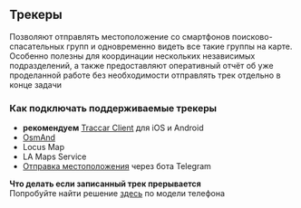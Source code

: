 ## Трекеры
Позволяют отправлять местоположение со смартфонов поисково-спасательных групп и одновременно видеть все такие группы на карте. Особенно полезны для координации нескольких независимых подразделений, а также предоставляют оперативный отчёт об уже проделанной работе без необходимости отправлять трек отдельно в конце задачи

### Как подключать поддерживаемые трекеры
- **рекомендуем** [Traccar Client](/onlinetracking-traccarclient.md) для iOS и Android
- [OsmAnd](/onlinetracking-osmand.md)
- Locus Map
- LA Maps Service
- [Отправка местоположения](/telegrambot-onlinetracking.md) через бота Telegram

**Что делать если записанный трек прерывается**  
Попробуйте найти решение [здесь](https://dontkillmyapp.com) по модели телефона